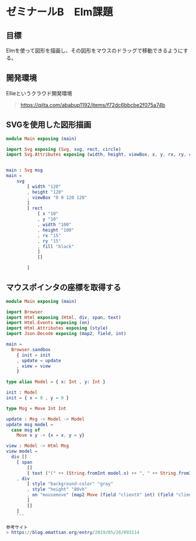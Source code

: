 # ゼミナールB　Elm課題
## 目標
Elmを使って図形を描画し、その図形をマウスのドラッグで移動できるようにする。

## 開発環境
Ellieというクラウド開発環境
> https://qiita.com/ababup1192/items/f72dc6bbcbe2f075a74b

## SVGを使用した図形描画
``` elm
module Main exposing (main)

import Svg exposing (Svg, svg, rect, circle)
import Svg.Attributes exposing (width, height, viewBox, x, y, rx, ry, cx, cy, r, fill)


main : Svg msg
main =
    svg
        [ width "120"
        , height "120"
        , viewBox "0 0 120 120"
        ]
        [ rect
            [ x "10"
            , y "10"
            , width "100"
            , height "100"
            , rx "15"
            , ry "15"
            , fill "black"
            ]
            []

        ]
```

## マウスポインタの座標を取得する
``` elm
module Main exposing (main)

import Browser
import Html exposing (Html, div, span, text)
import Html.Events exposing (on)
import Html.Attributes exposing (style)
import Json.Decode exposing (map2, field, int)

main =
  Browser.sandbox
    { init = init
    , update = update
    , view = view
    }

type alias Model = { x: Int , y: Int }

init : Model
init = { x = 0 , y = 0 }

type Msg = Move Int Int

update : Msg -> Model -> Model
update msg model =
  case msg of
    Move x y -> {x = x, y = y}

view : Model -> Html Msg
view model =
  div []
    [ span
        []
        [ text ("(" ++ (String.fromInt model.x) ++ ", " ++ String.fromInt model.y ++ ")") ]
    , div
        [ style "background-color" "gray"
        , style "height" "80vh"
        , on "mousemove" (map2 Move (field "clientX" int) (field "clientY" int))
        ]
        []
    ]
    ```

参考サイト
> https://blog.emattsan.org/entry/2019/05/26/093114
